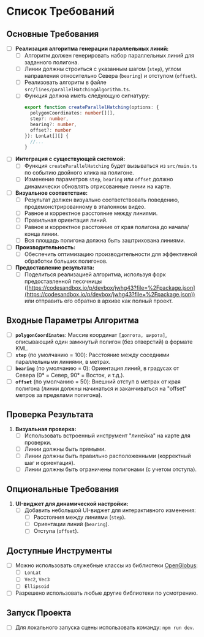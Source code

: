 # Список Требований

## Основные Требования

- [ ] **Реализация алгоритма генерации параллельных линий:**
    - [ ] Алгоритм должен генерировать набор параллельных линий для заданного полигона.
    - [ ] Линии должны строиться с указанным шагом (`step`), углом направления относительно Севера (`bearing`) и отступом (`offset`).
    - [ ] Реализовать алгоритм в файле `src/lines/parallelHatchingAlgorithm.ts`.
    - [ ] Функция должна иметь следующую сигнатуру:
        ```ts
        export function createParallelHatching(options: {
          polygonCoordinates: number[][],
          step?: number,
          bearing?: number,
          offset?: number
        }): LonLat[][] {
          //...
        }
        ```

- [ ] **Интеграция с существующей системой:**
    - [ ] Функция `createParallelHatching` будет вызываться из `src/main.ts` по событию двойного клика на полигоне.
    - [ ] Изменение параметров `step`, `bearing` или `offset` должно динамически обновлять отрисованные линии на карте.

- [ ] **Визуальное соответствие:**
    - [ ] Результат должен визуально соответствовать поведению, продемонстрированному в эталонном видео.
    - [ ] Равное и корректное расстояние между линиями.
    - [ ] Правильная ориентация линий.
    - [ ] Равное и корректное расстояние от края полигона до начала/конца линии.
    - [ ] Вся площадь полигона должна быть заштрихована линиями.

- [ ] **Производительность:**
    - [ ] Обеспечить оптимизацию производительности для эффективной обработки больших полигонов.

- [ ] **Предоставление результата:**
    - [ ] Поделиться реализацией алгоритма, используя форк предоставленной песочницы ([https://codesandbox.io/p/devbox/jwhg43?file=%2Fpackage.json](https://codesandbox.io/p/devbox/jwhg43?file=%2Fpackage.json)) или отправить его обратно в архиве как полный проект.

## Входные Параметры Алгоритма

- [ ] **`polygonCoordinates`**: Массив координат `[долгота, широта]`, описывающий один замкнутый полигон (без отверстий) в формате KML.
- [ ] **`step`** (по умолчанию = 100): Расстояние между соседними параллельными линиями, в метрах.
- [ ] **`bearing`** (по умолчанию = 0): Ориентация линий, в градусах от Севера (0° = Север, 90° = Восток, и т.д.).
- [ ] **`offset`** (по умолчанию = 50): Внешний отступ в метрах от края полигона (линии должны начинаться и заканчиваться на "offset" метров за пределами полигона).

## Проверка Результата

1.  **Визуальная проверка:**
    - [ ] Использовать встроенный инструмент "линейка" на карте для проверки.
    - [ ] Линии должны быть прямыми.
    - [ ] Линии должны быть правильно расположенными (корректный шаг и ориентация).
    - [ ] Линии должны быть ограничены полигонами (с учетом отступа).

## Опциональные Требования

1.  **UI-виджет для динамической настройки:**
    - [ ] Добавить небольшой UI-виджет для интерактивного изменения:
        - [ ] Расстояния между линиями (`step`).
        - [ ] Ориентации линий (`bearing`).
        - [ ] Отступа (`offset`).

## Доступные Инструменты

- [ ] Можно использовать служебные классы из библиотеки [OpenGlobus](https://github.com/openglobus/openglobus):
    - [ ] `LonLat`
    - [ ] `Vec2`, `Vec3`
    - [ ] `Ellipsoid`
- [ ] Разрешено использовать любые другие библиотеки по усмотрению.

## Запуск Проекта

- [ ] Для локального запуска сцены использовать команду: `npm run dev`.